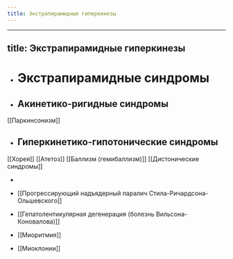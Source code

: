 ```yaml
---
title: Экстрапирамидные гиперкинезы
---
```


- ---
title: Экстрапирамидные гиперкинезы
---

- # Экстрапирамидные синдромы

- ## Акинетико-ригидные синдромы
[[Паркинсонизм]]

- ## Гиперкинетико-гипотонические синдромы
[[Хорея]]
[[Атетоз]] 
[[Баллизм (гемибаллизм)]]
[[Дистонические синдромы]]

- 

- [[Прогрессирующий надъядерный паралич Стила-Ричардсона-Ольшевского]]

- [[Гепатолентикулярная дегенерация (болезнь Вильсона-Коновалова)]]

- [[Миоритмия]]

- [[Миоклонии]]
